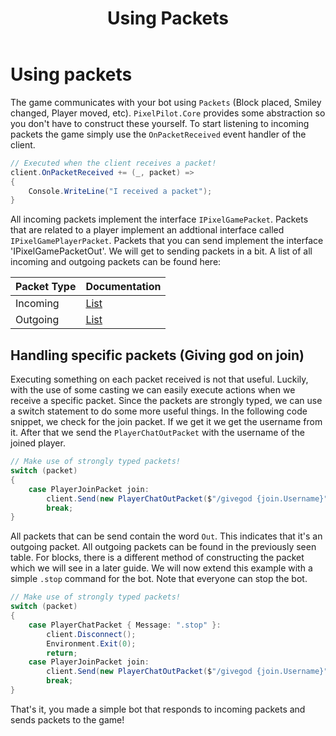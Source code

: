 ﻿---
uid: Guides.GettingStarted.UsingPackets
title: Using Packets
---
# Using packets
The game communicates with your bot using `Packets` (Block placed, Smiley changed, Player moved, etc). `PixelPilot.Core` provides some abstraction so you don't have to construct these yourself.
To start listening to incoming packets the game simply use the `OnPacketReceived` event handler of the client.
```csharp
// Executed when the client receives a packet!
client.OnPacketReceived += (_, packet) =>
{
    Console.WriteLine("I received a packet");    
}
```

All incoming packets implement the interface `IPixelGamePacket`. Packets that are related to a player implement an addtional interface called `IPixelGamePlayerPacket`.
Packets that you can send implement the interface 'IPixelGamePacketOut'. We will get to sending packets in a bit. 
A list of all incoming and outgoing packets can be found here:

| Packet Type | Documentation                                                  |
|-------------|----------------------------------------------------------------|
| Incoming    | [List](/api/PixelPilot.PixelGameClient.Messages.Received.html) |
| Outgoing    | [List](/api/PixelPilot.PixelGameClient.Messages.Send.html)     |

## Handling specific packets (Giving god on join)
Executing something on each packet received is not that useful. Luckily, with the use of some casting we can easily execute actions when we receive a specific packet.
Since the packets are strongly typed, we can use a switch statement to do some more useful things. In the following code snippet, we check for the join packet. If we get it we get the username from it.
After that we send the `PlayerChatOutPacket` with the username of the joined player.
```csharp
// Make use of strongly typed packets!
switch (packet)
{
    case PlayerJoinPacket join:
        client.Send(new PlayerChatOutPacket($"/givegod {join.Username}"));
        break;
}
```

All packets that can be send contain the word `Out`. This indicates that it's an outgoing packet. All outgoing packets can be found in the previously seen table. For blocks, there is a different method of constructing the packet which we will see in a later guide.
We will now extend this example with a simple `.stop` command for the bot. Note that everyone can stop the bot.

```csharp
// Make use of strongly typed packets!
switch (packet)
{
    case PlayerChatPacket { Message: ".stop" }:
        client.Disconnect();
        Environment.Exit(0);
        return;
    case PlayerJoinPacket join:
        client.Send(new PlayerChatOutPacket($"/givegod {join.Username}"));
        break;
}
```

That's it, you made a simple bot that responds to incoming packets and sends packets to the game!